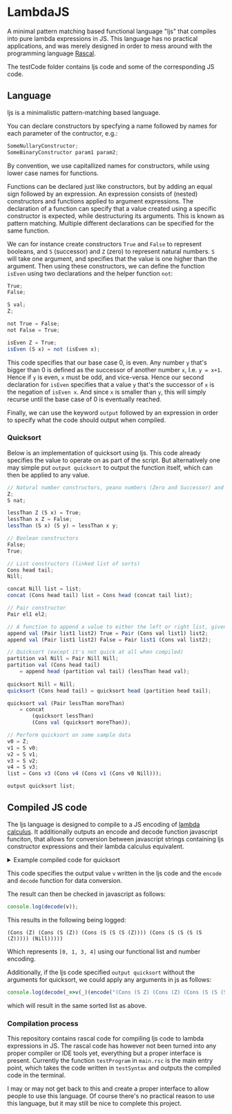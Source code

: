# LambdaJS
A minimal pattern matching based functional language "ljs" that compiles into pure lambda expressions in JS.
This language has no practical applications, and was merely designed in order to mess around with the programming language [Rascal](https://www.rascal-mpl.org/).

The testCode folder contains ljs code and some of the corresponding JS code.

## Language
ljs is a minimalistic pattern-matching based language. 

You can declare constructors by specfying a name followed by names for each parameter of the contructor, e.g.:
```ts
SomeNullaryConstructor;
SomeBinaryConstructor param1 param2;
```

By convention, we use capitallized names for constructors, while using lower case names for functions.

Functions can be declared just like constructors, but by adding an equal sign followed by an expression. An expression consists of (nested) constructors and functions applied to argument expressions. 
The declaration of a function can specify that a value created using a specific constructor is expected, while destructuring its arguments. This is known as pattern matching. Multiple different declarations can be specified for the same function. 

We can for instance create constructors `True` and `False` to represent booleans, and `S` (successor) and `Z` (zero) to represent natural numbers. `S` will take one argument, and specifies that the value is one higher than the argument. Then using these constructors, we can define the function `isEven` using two declarations and the helper function `not`:

```ts
True;
False;

S val;
Z;

not True = False;
not False = True;

isEven Z = True;
isEven (S x) = not (isEven x);
```

This code specifies that our base case 0, is even. Any number `y` that's bigger than 0 is defined as the successor of another number `x`, I.e. `y = x+1`. Hence if `y` is even, `x` must be odd, and vice-versa. Hence our second declaration for `isEven` specifies that a value `y` that's the successor of `x` is the negation of `isEven x`. And since `x` is smaller than `y`, this will simply recurse until the base case of 0 is eventually reached. 

Finally, we can use the keyword `output` followed by an expression in order to specify what the code should output when compiled.

### Quicksort
Below is an implementation of quicksort using ljs. This code already specifies the value to operate on as part of the script. But alternatively one may simple put `output quicksort` to output the function itself, which can then be applied to any value.

```ts
// Natural number constructors, peano numbers (Zero and Successor) and functions
Z;
S nat;

lessThan Z (S x) = True;
lessThan x Z = False;
lessThan (S x) (S y) = lessThan x y;

// Boolean constructors
False;
True;

// List constructors (linked list of sorts)
Cons head tail;
Nill;

concat Nill list = list;
concat (Cons head tail) list = Cons head (concat tail list);

// Pair constructor
Pair el1 el2;

// A function to append a value to either the left or right list, given a Pair of lists
append val (Pair list1 list2) True = Pair (Cons val list1) list2;
append val (Pair list1 list2) False = Pair list1 (Cons val list2);  

// Quicksort (except it's not quick at all when compiled)
partition val Nill = Pair Nill Nill;
partition val (Cons head tail) 
    = append head (partition val tail) (lessThan head val);
    
quicksort Nill = Nill;
quicksort (Cons head tail) = quicksort head (partition head tail);

quicksort val (Pair lessThan moreThan) 
    = concat 
        (quicksort lessThan) 
        (Cons val (quicksort moreThan)); 

// Perform quicksort on some sample data
v0 = Z;
v1 = S v0;
v2 = S v1;
v3 = S v2;
v4 = S v3;
list = Cons v3 (Cons v4 (Cons v1 (Cons v0 Nill)));

output quicksort list;
```

## Compiled JS code
The ljs language is designed to compile to a JS encoding of [lambda calculus](https://en.wikipedia.org/wiki/Lambda_calculus). It additionally outputs an encode and decode function javascript funciton, that allows for conversion between javascript strings containing ljs constructor expressions and their lambda calculus equivalent. 

<details>
    <summary>Example compiled code for quicksort</summary>

```js
v = _=>($Y=>($D0=>($D1=>$D0(_)(_=>$0=>$1=>$2=>$3=>$4=>$5=>$6=>$7=>$0(_))(_=>False=>$D0(_)(_=>$0=>$1=>$2=>$3=>$4=>$5=>$6=>$7=>$1(_))(_=>True=>$D0(_)(_=>$0=>$1=>$2=>$3=>$4=>$5=>$6=>$7=>$2(_))(_=>Undefined=>$D0(_)(_=>$0=>$1=>$2=>$3=>$4=>$5=>$6=>$7=>$8=>$9=>$5(_)($0)($1))(_=>Cons=>$D0(_)(_=>$0=>$1=>$2=>$3=>$4=>$5=>$6=>$7=>$8=>$5(_)($0))(_=>S=>$D0(_)(_=>$0=>$1=>$2=>$3=>$4=>$5=>$6=>$7=>$5(_))(_=>Nill=>$D0(_)(_=>$0=>$1=>$2=>$3=>$4=>$5=>$6=>$7=>$6(_))(_=>Z=>$D0(_)(_=>$0=>$1=>$2=>$3=>$4=>$5=>$6=>$7=>$8=>$9=>$9(_)($0)($1))(_=>Pair=>$D1(_)(_=>lessThan=>$0=>$0(_)(_=>$1=>$1(_)(_=>Undefined(_))(_=>Undefined(_))(_=>Undefined(_))(_=>$1$0=>$1$1=>Undefined(_))(_=>$1$0=>Undefined(_))(_=>Undefined(_))(_=>False(_))(_=>$1$0=>$1$1=>Undefined(_)))(_=>$1=>$1(_)(_=>Undefined(_))(_=>Undefined(_))(_=>Undefined(_))(_=>$1$0=>$1$1=>Undefined(_))(_=>$1$0=>Undefined(_))(_=>Undefined(_))(_=>False(_))(_=>$1$0=>$1$1=>Undefined(_)))(_=>$1=>$1(_)(_=>Undefined(_))(_=>Undefined(_))(_=>Undefined(_))(_=>$1$0=>$1$1=>Undefined(_))(_=>$1$0=>Undefined(_))(_=>Undefined(_))(_=>False(_))(_=>$1$0=>$1$1=>Undefined(_)))(_=>$0$0=>$0$1=>$1=>$1(_)(_=>Undefined(_))(_=>Undefined(_))(_=>Undefined(_))(_=>$1$0=>$1$1=>Undefined(_))(_=>$1$0=>Undefined(_))(_=>Undefined(_))(_=>False(_))(_=>$1$0=>$1$1=>Undefined(_)))(_=>$0$0=>$1=>$1(_)(_=>Undefined(_))(_=>Undefined(_))(_=>Undefined(_))(_=>$1$0=>$1$1=>Undefined(_))(_=>$1$0=>lessThan(_)(_=>$0$0(_))(_=>$1$0(_)))(_=>Undefined(_))(_=>False(_))(_=>$1$0=>$1$1=>Undefined(_)))(_=>$1=>$1(_)(_=>Undefined(_))(_=>Undefined(_))(_=>Undefined(_))(_=>$1$0=>$1$1=>Undefined(_))(_=>$1$0=>Undefined(_))(_=>Undefined(_))(_=>False(_))(_=>$1$0=>$1$1=>Undefined(_)))(_=>$1=>$1(_)(_=>Undefined(_))(_=>Undefined(_))(_=>Undefined(_))(_=>$1$0=>$1$1=>Undefined(_))(_=>$1$0=>True(_))(_=>Undefined(_))(_=>False(_))(_=>$1$0=>$1$1=>Undefined(_)))(_=>$0$0=>$0$1=>$1=>$1(_)(_=>Undefined(_))(_=>Undefined(_))(_=>Undefined(_))(_=>$1$0=>$1$1=>Undefined(_))(_=>$1$0=>Undefined(_))(_=>Undefined(_))(_=>False(_))(_=>$1$0=>$1$1=>Undefined(_))))(_=>lessThan=>$D0(_)(_=>$0=>$1=>$1(_)(_=>Undefined(_))(_=>Undefined(_))(_=>Undefined(_))(_=>$1$0=>$1$1=>Undefined(_))(_=>$1$0=>Undefined(_))(_=>Undefined(_))(_=>Undefined(_))(_=>$1$0=>$1$1=>$2=>$2(_)(_=>Pair(_)(_=>$1$0(_))(_=>(Cons(_)(_=>$0(_))(_=>$1$1(_)))))(_=>Pair(_)(_=>(Cons(_)(_=>$0(_))(_=>$1$0(_))))(_=>$1$1(_)))(_=>Undefined(_))(_=>$2$0=>$2$1=>Undefined(_))(_=>$2$0=>Undefined(_))(_=>Undefined(_))(_=>Undefined(_))(_=>$2$0=>$2$1=>Undefined(_))))(_=>append=>$D1(_)(_=>partition=>$0=>$1=>$1(_)(_=>Undefined(_))(_=>Undefined(_))(_=>Undefined(_))(_=>$1$0=>$1$1=>append(_)(_=>$1$0(_))(_=>(partition(_)(_=>$0(_))(_=>$1$1(_))))(_=>(lessThan(_)(_=>$1$0(_))(_=>$0(_)))))(_=>$1$0=>Undefined(_))(_=>Pair(_)(_=>Nill(_))(_=>Nill(_)))(_=>Undefined(_))(_=>$1$0=>$1$1=>Undefined(_)))(_=>partition=>$D1(_)(_=>concat=>$0=>$0(_)(_=>Undefined(_))(_=>Undefined(_))(_=>Undefined(_))(_=>$0$0=>$0$1=>$1=>Cons(_)(_=>$0$0(_))(_=>(concat(_)(_=>$0$1(_))(_=>$1(_)))))(_=>$0$0=>Undefined(_))(_=>$1=>$1(_))(_=>Undefined(_))(_=>$0$0=>$0$1=>Undefined(_)))(_=>concat=>$D1(_)(_=>quicksort=>$0=>$0(_)(_=>$1=>$1(_)(_=>Undefined(_))(_=>Undefined(_))(_=>Undefined(_))(_=>$1$0=>$1$1=>Undefined(_))(_=>$1$0=>Undefined(_))(_=>Undefined(_))(_=>Undefined(_))(_=>$1$0=>$1$1=>concat(_)(_=>(quicksort(_)(_=>$1$0(_))))(_=>(Cons(_)(_=>$0(_))(_=>(quicksort(_)(_=>$1$1(_))))))))(_=>$1=>$1(_)(_=>Undefined(_))(_=>Undefined(_))(_=>Undefined(_))(_=>$1$0=>$1$1=>Undefined(_))(_=>$1$0=>Undefined(_))(_=>Undefined(_))(_=>Undefined(_))(_=>$1$0=>$1$1=>concat(_)(_=>(quicksort(_)(_=>$1$0(_))))(_=>(Cons(_)(_=>$0(_))(_=>(quicksort(_)(_=>$1$1(_))))))))(_=>$1=>$1(_)(_=>Undefined(_))(_=>Undefined(_))(_=>Undefined(_))(_=>$1$0=>$1$1=>Undefined(_))(_=>$1$0=>Undefined(_))(_=>Undefined(_))(_=>Undefined(_))(_=>$1$0=>$1$1=>concat(_)(_=>(quicksort(_)(_=>$1$0(_))))(_=>(Cons(_)(_=>$0(_))(_=>(quicksort(_)(_=>$1$1(_))))))))(_=>$0$0=>$0$1=>quicksort(_)(_=>$0$0(_))(_=>(partition(_)(_=>$0$0(_))(_=>$0$1(_)))))(_=>$0$0=>$1=>$1(_)(_=>Undefined(_))(_=>Undefined(_))(_=>Undefined(_))(_=>$1$0=>$1$1=>Undefined(_))(_=>$1$0=>Undefined(_))(_=>Undefined(_))(_=>Undefined(_))(_=>$1$0=>$1$1=>concat(_)(_=>(quicksort(_)(_=>$1$0(_))))(_=>(Cons(_)(_=>$0(_))(_=>(quicksort(_)(_=>$1$1(_))))))))(_=>Nill(_))(_=>$1=>$1(_)(_=>Undefined(_))(_=>Undefined(_))(_=>Undefined(_))(_=>$1$0=>$1$1=>Undefined(_))(_=>$1$0=>Undefined(_))(_=>Undefined(_))(_=>Undefined(_))(_=>$1$0=>$1$1=>concat(_)(_=>(quicksort(_)(_=>$1$0(_))))(_=>(Cons(_)(_=>$0(_))(_=>(quicksort(_)(_=>$1$1(_))))))))(_=>$0$0=>$0$1=>$1=>$1(_)(_=>Undefined(_))(_=>Undefined(_))(_=>Undefined(_))(_=>$1$0=>$1$1=>Undefined(_))(_=>$1$0=>Undefined(_))(_=>Undefined(_))(_=>Undefined(_))(_=>$1$0=>$1$1=>concat(_)(_=>(quicksort(_)(_=>$1$0(_))))(_=>(Cons(_)(_=>$0(_))(_=>(quicksort(_)(_=>$1$1(_)))))))))(_=>quicksort=>$D0(_)(_=>Z(_))(_=>v0=>$D0(_)(_=>S(_)(_=>v0(_)))(_=>v1=>$D0(_)(_=>S(_)(_=>v1(_)))(_=>v2=>$D0(_)(_=>S(_)(_=>v2(_)))(_=>v3=>$D0(_)(_=>S(_)(_=>v3(_)))(_=>v4=>$D0(_)(_=>Cons(_)(_=>v3(_))(_=>(Cons(_)(_=>v4(_))(_=>(Cons(_)(_=>v1(_))(_=>(Cons(_)(_=>v0(_))(_=>Nill(_)))))))))(_=>list=>quicksort(_)(_=>list(_))))))))))))))))))))))(_=>$0=>c=>(f=>c(_)(f))(_=>$Y(_)($0))))(_=>$0=>c=>c(_)($0)))(_=>f=>(x=>f(_)(_=>x(x)))(x=>f(_)(_=>x(x))))

encode=r=>{let t=[...r.split(/\s*(?:\b|(?=[)]))\s*/),null],n=0,e=r=>t[n]==r,l=()=>t[n++],u={"False":[0,_=>$0=>$1=>$2=>$3=>$4=>$5=>$6=>$7=>$0(_)],"True":[0,_=>$0=>$1=>$2=>$3=>$4=>$5=>$6=>$7=>$1(_)],"Undefined":[0,_=>$0=>$1=>$2=>$3=>$4=>$5=>$6=>$7=>$2(_)],"Cons":[2,_=>$a0=>$a1=>$0=>$1=>$2=>$3=>$4=>$5=>$6=>$7=>$3(_)($a0)($a1)],"S":[1,_=>$a0=>$0=>$1=>$2=>$3=>$4=>$5=>$6=>$7=>$4(_)($a0)],"Nill":[0,_=>$0=>$1=>$2=>$3=>$4=>$5=>$6=>$7=>$5(_)],"Z":[0,_=>$0=>$1=>$2=>$3=>$4=>$5=>$6=>$7=>$6(_)],"Pair":[2,_=>$a0=>$a1=>$0=>$1=>$2=>$3=>$4=>$5=>$6=>$7=>$7(_)($a0)($a1)],},o=()=>{let r=!1;e("(")&&(l(),r=!0);let t=l();if(!(t in u))throw Error(`Unknown function "${t}"`);let[n,s]=u[t],i=s(r=>r);for(let f=0;f<n;f++){if(e(")")||e(null))throw Error(`Constructor "${t}" requires ${n} arguments`);i=i(o())}if(r&&!(e(")")||e(null)))throw Error(`Constructor "${t}" requires ${n} arguments`);return e(")")&&l(),r=>i};return o()};

decode = val=>val(_=>_)(_=>"(False"+")")(_=>"(True"+")")(_=>"(Undefined"+")")(_=>$0=>$1=>"(Cons"+" "+decode($0)+" "+decode($1)+")")(_=>$0=>"(S"+" "+decode($0)+")")(_=>"(Nill"+")")(_=>"(Z"+")")(_=>$0=>$1=>"(Pair"+" "+decode($0)+" "+decode($1)+")")
```
</details>

This code specifies the output value `v` written in the ljs code and the `encode` and `decode` function for data conversion. 

The result can then be checked in javascript as follows:
```js
console.log(decode(v));
```
This results in the following being logged:
```
(Cons (Z) (Cons (S (Z)) (Cons (S (S (S (Z)))) (Cons (S (S (S (S (Z))))) (Nill)))))
```
Which represents `[0, 1, 3, 4]` using our functional list and number encoding. 


Additionally, if the ljs code specified `output quicksort` without the arguments for quicksort, we could apply any arguments in js as follows:
```js
console.log(decode(_=>v(_)(encode("(Cons (S Z) (Cons (Z) (Cons (S (S (S (S Z)))) (Cons (S (S (S Z))) Nill))))")))));
```
which will result in the same sorted list as above. 



### Compilation process
This repository contains rascal code for compiling ljs code to lambda expressions in JS. The rascal code has however not been turned into any proper compiler or IDE tools yet, everything but a proper interface is present.
Currently the function `testProgram` in `main.rsc` is the main entry point, which takes the code written in `testSyntax` and outputs the compiled code in the terminal. 

I may or may not get back to this and create a proper interface to allow people to use this language. Of course there's no practical reason to use this language, but it may still be nice to complete this project.
